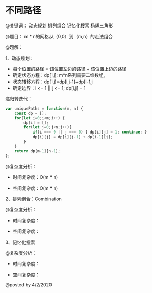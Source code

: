 
# 不同路径

@关键词： 动态规划 排列组合 记忆化搜索  杨辉三角形

@题目： m * n的网格从（0,0）到（m,n）的走法组合

@题解：

1、动态规划：

- 每个位置的路径 = 该位置左边的路径 + 该位置上边的路径
- 确定状态方程：dp[i,j]; m*n系列需要二维数组，
- 状态转移方程：dp[i,j]=dp[i,j-1]+dp[i-1,j
- 确定边界：i <= 1 || j <= 1; dp[i,j] = 1

递归转迭代：
```js
var uniquePaths = function(m, n) {
    const dp = [];
    for(let i=0;i<m;i++) {
        dp[i] = [];
        for(let j=0;j<n;j++){
            if(i === 0 || j === 0) { dp[i][j] = 1; continue; }
            dp[i][j] = dp[i][j-1] + dp[i-1][j];
        }
    }
    return dp[m-1][n-1];
};
```

@复杂度分析：

- 时间复杂度：O(m * n)

- 空间复杂度：O(m * n)

2、排列组合：Combination

@复杂度分析：

- 时间复杂度：

- 空间复杂度：

3、记忆化搜索

@复杂度分析：

- 时间复杂度：

- 空间复杂度：



@posted by 4/2/2020

